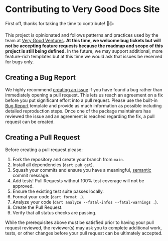# Contributing to Very Good Docs Site

First off, thanks for taking the time to contribute! 🎉👍

This project is opinionated and follows patterns and practices used by the team at [Very Good Ventures][very_good_ventures_link]. **At this time, we welcome bug tickets but will not be accepting feature requests because the roadmap and scope of this project is still being defined.** In the future, we may support additional, more feature-rich templates but at this time we would ask that issues be reserved for bugs only.

## Creating a Bug Report

We highly recommend [creating an issue][bug_report_link] if you have found a bug rather than immediately opening a pull request. This lets us reach an agreement on a fix before you put significant effort into a pull request. Please use the built-in [Bug Report][bug_report_link] template and provide as much information as possible including detailed reproduction steps. Once one of the package maintainers has reviewed the issue and an agreement is reached regarding the fix, a pull request can be created.

## Creating a Pull Request

Before creating a pull request please:

1. Fork the repository and create your branch from `main`.
1. Install all dependencies (`dart pub get`).
1. Squash your commits and ensure you have a meaningful, [semantic][conventional_commits_link] commit message.
1. Add tests! Pull Requests without 100% test coverage will not be approved.
1. Ensure the existing test suite passes locally.
1. Format your code (`dart format .`).
1. Analyze your code (`dart analyze --fatal-infos --fatal-warnings .`).
1. Create the Pull Request.
1. Verify that all status checks are passing.

While the prerequisites above must be satisfied prior to having your
pull request reviewed, the reviewer(s) may ask you to complete additional
work, tests, or other changes before your pull request can be ultimately
accepted.

[conventional_commits_link]: https://www.conventionalcommits.org/en/v1.0.0
[bug_report_link]: https://github.com/VeryGoodOpenSource/dart_frog/issues/new?assignees=&labels=bug&template=bug_report.md&title=fix%3A+
[very_good_ventures_link]: https://verygood.ventures
